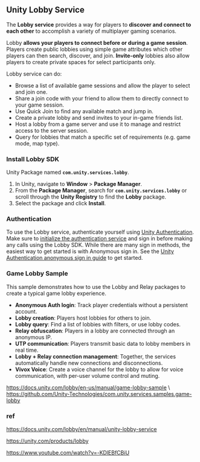 ## Unity Lobby Service
The **Lobby service** provides a way for players to **discover and connect to each other** to accomplish a variety of multiplayer gaming scenarios.

Lobby **allows your players to connect before or during a game session**. Players create public lobbies using simple game attributes which other players can then search, discover, and join. **Invite-only** lobbies also allow players to create private spaces for select participants only.

Lobby service can do:

- Browse a list of available game sessions and allow the player to select and join one.
- Share a join code with your friend to allow them to directly connect to your game session.
- Use Quick Join to find any available match and jump in.
- Create a private lobby and send invites to your in-game friends list.
- Host a lobby from a game server and use it to manage and restrict access to the server session.
- Query for lobbies that match a specific set of requirements (e.g. game mode, map type).


### Install Lobby SDK
Unity Package named **`com.unity.services.lobby`**.


1.  In Unity, navigate to **Window** > **Package Manager**.
2.  From the **Package Manager**, search for **`com.unity.services.lobby`** or scroll through the **Unity Registry** to find the **Lobby** package.
3.  Select the package and click **Install**.

   
### Authentication
To use the Lobby service, authenticate yourself using [Unity Authentication](https://docs.unity.com/authentication/en/manual/intro-unity-authentication). Make sure to [initialize the authentication service](https://docs.unity.com/authentication/en/manual/initialize-sdk) and sign in before making any calls using the Lobby SDK. While there are many sign in methods, the easiest way to get started is with Anonymous sign in. See the [Unity Authentication anonymous sign in guide](https://docs.unity.com/authentication/en/manual/use-anon-signin) to get started.




### Game Lobby Sample
This sample demonstrates how to use the Lobby and Relay packages to create a typical game lobby experience.


-   **Anonymous Auth login**: Track player credentials without a persistent account.
-   **Lobby creation**: Players host lobbies for others to join.
-   **Lobby query**: Find a list of lobbies with filters, or use lobby codes.
-   **Relay obfuscation**: Players in a lobby are connected through an anonymous IP.
-   **UTP communication**: Players transmit basic data to lobby members in real time.
-   **Lobby + Relay connection management**: Together, the services automatically handle new connections and disconnections.
-   **Vivox Voice**: Create a voice channel for the lobby to allow for voice communication, with per-user volume control and muting.

https://docs.unity.com/lobby/en-us/manual/game-lobby-sample \  
https://github.com/Unity-Technologies/com.unity.services.samples.game-lobby

### ref 
https://docs.unity.com/lobby/en/manual/unity-lobby-service

https://unity.com/products/lobby

https://www.youtube.com/watch?v=-KDlEBfCBiU

